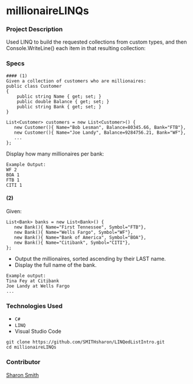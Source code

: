 # millionaireLINQs

### Project Description 

Used LINQ to build the requested collections from custom types, and then Console.WriteLine() each item in that resulting collection: 


### Specs
```
#### (1)
Given a collection of customers who are millionaires:
public class Customer
{
    public string Name { get; set; }
    public double Balance { get; set; }
    public string Bank { get; set; }
}

List<Customer> customers = new List<Customer>() {
   new Customer(){ Name="Bob Lesman", Balance=80345.66, Bank="FTB"},
   new Customer(){ Name="Joe Landy", Balance=9284756.21, Bank="WF"},
   ...
};
```

Display how many millionaires per bank:
```
Example Output:
WF 2
BOA 1
FTB 1
CITI 1
```

#### (2)
Given:
```
List<Bank> banks = new List<Bank>() {
   new Bank(){ Name="First Tennessee", Symbol="FTB"},
   new Bank(){ Name="Wells Fargo", Symbol="WF"},
   new Bank(){ Name="Bank of America", Symbol="BOA"},
   new Bank(){ Name="Citibank", Symbol="CITI"},
};
```
- Output the millionaires, sorted ascending by their LAST name.
- Display the full name of the bank. 
```
Example output:
Tina Fey at Citibank
Joe Landy at Wells Fargo
...
```

### Technologies Used
- `C#`
- `LINQ`
- Visual Studio Code


```
git clone https://github.com/SMITHsharon/LINQedListIntro.git
cd millionaireLINQs
```

### Contributor
[Sharon Smith](https://github.com/SMITHsharon)

